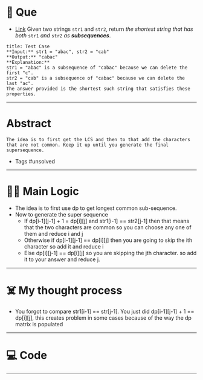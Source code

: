 # 🧩 Que
- [Link](https://leetcode.com/problems/shortest-common-supersequence/)
Given two strings `str1` and `str2`, return _the shortest string that has both_ `str1` _and_ `str2` _as **subsequences**_.
```ad-question
title: Test Case
**Input:** str1 = "abac", str2 = "cab"
**Output:** "cabac"
**Explanation:** 
str1 = "abac" is a subsequence of "cabac" because we can delete the first "c".
str2 = "cab" is a subsequence of "cabac" because we can delete the last "ac".
The answer provided is the shortest such string that satisfies these properties.
```

---
# Abstract
```ad-abstract
The idea is to first get the LCS and then to that add the characters that are not common. Keep it up until you generate the final supersequence. 
```

- Tags #unsolved 
--- 
# 🕵️‍♂️ Main Logic
- The idea is to first use dp to get longest common sub-sequence.
- Now to generate the super sequence
	- If dp[i-1][j-1] + 1 = dp[i][j] and str1[i-1] == str2[j-1] then that means that the two characters are common so you can choose any one of them and reduce i and j
	- Otherwise if dp[i-1][j-1] == dp[i][j] then you are going to skip the ith character so add it and reduce i
	- Else dp[i][j-1] == dp[i][j] so you are skipping the jth character. so add it to your answer and reduce j.

---
# ☠️ My thought process
- You forgot to compare str1[i-1] == str[j-1]. You just did dp[i-1][j-1] + 1 == dp[i][j], this creates problem in some cases because of the way the dp matrix is populated
---

# 💻 Code

---
